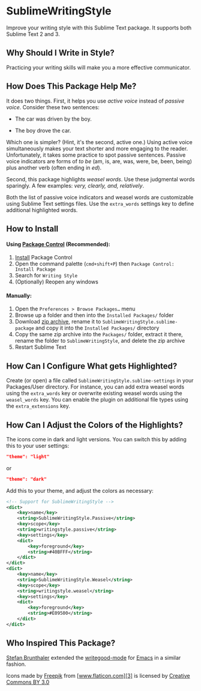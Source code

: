 SublimeWritingStyle
===================

Improve your writing style with this Sublime Text package. 
It supports both Sublime Text 2 and 3.

Why Should I Write in Style?
------------------------------

Practicing your writing skills will make you a more effective communicator.

How Does This Package Help Me?
-----------------------------------

It does two things. First, it helps you use *active voice* instead of *passive voice*.
Consider these two sentences:

- The car was driven by the boy. 

- The boy drove the car.

Which one is simpler? (Hint, it's the second, active one.) Using active voice simultaneously makes your text shorter and more engaging to the reader. Unfortunately, it takes some practice to spot passive sentences. 
Passive voice indicators are forms of *to be* (am, is, are, was, were, be, been, being) plus another verb (often ending in *ed*).

Second, this package highlights *weasel words*. Use these judgmental words sparingly. A few examples: *very, clearly, and, relatively*.

Both the list of passive voice indicators and weasel words are customizable using Sublime Text settings files.  Use the `extra_words` settings key to define additional highlighted words.

How to Install
------------------------------------------

#### Using [Package Control][0] (Recommended):

1. [Install][1] Package Control
2. Open the command palette (`cmd+shift+P`) then `Package Control: Install Package`
3. Search for `Writing Style`
4. (Optionally) Reopen any windows

#### Manually:

1. Open the `Preferences > Browse Packages…` menu
2. Browse up a folder and then into the `Installed Packages/` folder
3. Download [zip archive][zip], rename it to `SublimeWritingStyle.sublime-package` and copy it into the `Installed Packages/` directory
4. Copy the same zip archive into the `Packages/` folder, extract it there, rename the folder to `SublimeWritingStyle`, and delete the zip archive  
5. Restart Sublime Text

How Can I Configure What gets Highlighted?
------------------------------------------
Create (or open) a file called ```SublimeWritingStyle.sublime-settings``` in your Packages/User directory.
For instance, you can add extra weasel words using the ```extra_words``` key or overwrite existing weasel words using the ```weasel_words``` key.
You can enable the plugin on additional file types using the ```extra_extensions``` key.

How Can I Adjust the Colors of the Highlights?
-----------------------------------------------
The icons come in dark and light versions. You can switch this by adding this to your user settings:

```json
"theme": "light"
```

or

```json
"theme": "dark"
```

Add this to your theme, and adjust the colors as necessary:

```xml
<!-- Support for SublimeWritingStyle -->
<dict>
    <key>name</key>
    <string>SublimeWritingStyle.Passive</string>
    <key>scope</key>
    <string>writingstyle.passive</string>
    <key>settings</key>
    <dict>
        <key>foreground</key>
        <string>#40BFFF</string>
    </dict>
</dict>
<dict>
    <key>name</key>
    <string>SublimeWritingStyle.Weasel</string>
    <key>scope</key>
    <string>writingstyle.weasel</string>
    <key>settings</key>
    <dict>
        <key>foreground</key>
        <string>#E09500</string>
    </dict>
</dict>
```


Who Inspired This Package?
--------------------------

[Stefan Brunthaler](http://www.ics.uci.edu/~sbruntha/) extended the [writegood-mode](https://github.com/bnbeckwith/writegood-mode) for [Emacs](http://www.gnu.org/software/emacs/) in a similar fashion.

Icons made by [Freepik][2] from [www.flaticon.com][3] is licensed by [Creative Commons BY 3.0][4]

 [0]: https://sublime.wbond.net/
 [1]: https://sublime.wbond.net/installation
 [2]: http://www.freepik.com
 [3]: http://www.flaticon.com
 [4]: http://creativecommons.org/licenses/by/3.0/
 [zip]: https://github.com/thedataking/SublimeWritingStyle/archive/master.zip
